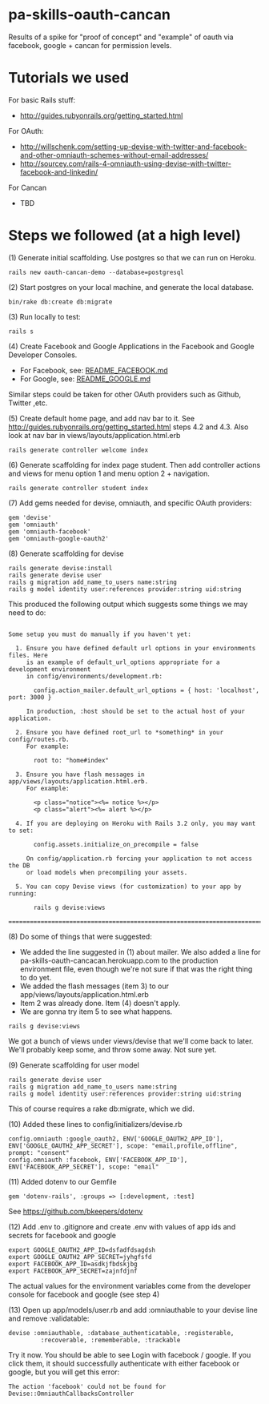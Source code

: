 # pa-skills-oauth-cancan
Results of a spike for "proof of concept" and "example" of oauth via facebook, google + cancan for permission levels.

# Tutorials we used


For basic Rails stuff:

* http://guides.rubyonrails.org/getting_started.html

For OAuth:

* http://willschenk.com/setting-up-devise-with-twitter-and-facebook-and-other-omniauth-schemes-without-email-addresses/
* http://sourcey.com/rails-4-omniauth-using-devise-with-twitter-facebook-and-linkedin/

For Cancan

* TBD

# Steps we followed (at a high level)

(1) Generate initial scaffolding.   Use postgres so that we can run on Heroku.

```
rails new oauth-cancan-demo --database=postgresql
```

(2) Start postgres on your local machine, and generate the local database.

```
bin/rake db:create db:migrate
```

(3) Run locally to test:

```
rails s
```

(4) Create Facebook and Google Applications in the Facebook and Google Developer Consoles.

* For Facebook, see: [README_FACEBOOK.md](/README_FACEBOOK.md)
* For Google, see: [README_GOOGLE.md](/README_GOOGLE.md)

Similar steps could be taken for other OAuth providers such as Github, Twitter ,etc.

(5) Create default home page, and add nav bar to it. See http://guides.rubyonrails.org/getting_started.html steps 4.2 and 4.3. Also look at nav bar in views/layouts/application.html.erb

```
rails generate controller welcome index
```

(6) Generate scaffolding for index page student. Then add controller actions and views for menu option 1 and menu option 2 + navigation.

```
rails generate controller student index
```

(7) Add gems needed for devise, omniauth, and specific OAuth providers:

```
gem 'devise'
gem 'omniauth'
gem 'omniauth-facebook'
gem 'omniauth-google-oauth2'
```

(8) Generate scaffolding for devise
```
rails generate devise:install
rails generate devise user
rails g migration add_name_to_users name:string
rails g model identity user:references provider:string uid:string
```

This produced the following output which suggests some things we may need to do:

```

Some setup you must do manually if you haven't yet:

  1. Ensure you have defined default url options in your environments files. Here
     is an example of default_url_options appropriate for a development environment
     in config/environments/development.rb:

       config.action_mailer.default_url_options = { host: 'localhost', port: 3000 }

     In production, :host should be set to the actual host of your application.

  2. Ensure you have defined root_url to *something* in your config/routes.rb.
     For example:

       root to: "home#index"

  3. Ensure you have flash messages in app/views/layouts/application.html.erb.
     For example:

       <p class="notice"><%= notice %></p>
       <p class="alert"><%= alert %></p>

  4. If you are deploying on Heroku with Rails 3.2 only, you may want to set:

       config.assets.initialize_on_precompile = false

     On config/application.rb forcing your application to not access the DB
     or load models when precompiling your assets.

  5. You can copy Devise views (for customization) to your app by running:

       rails g devise:views

===============================================================================
```

(8) Do some of things that were suggested:

* We added the line suggested in (1) about mailer.  We also added a line for pa-skills-oauth-cancacan.herokuapp.com to the production environment file, even though we're not sure if that was the right thing to do yet.
* We added the flash messages (item 3) to our app/views/layouts/application.html.erb
* Item 2 was already done.  Item (4) doesn't apply.
* We are gonna try item 5 to see what happens.

```
rails g devise:views
```

We got a bunch of views under views/devise that we'll come back to later.  We'll probably keep some, and throw some away.  Not sure yet.

(9) Generate scaffolding for user model
```
rails generate devise user
rails g migration add_name_to_users name:string
rails g model identity user:references provider:string uid:string
```

This of course requires a rake db:migrate, which we did.  

(10) Added these lines to config/initializers/devise.rb

```
config.omniauth :google_oauth2, ENV['GOOGLE_OAUTH2_APP_ID'], ENV['GOOGLE_OAUTH2_APP_SECRET'], scope: "email,profile,offline", prompt: "consent"
config.omniauth :facebook, ENV['FACEBOOK_APP_ID'], ENV['FACEBOOK_APP_SECRET'], scope: "email"
```

(11) Added dotenv to our Gemfile
```
gem 'dotenv-rails', :groups => [:development, :test]
```
See https://github.com/bkeepers/dotenv

(12) Add .env to .gitignore and create .env with values of app ids and secrets for facebook and google
```
export GOOGLE_OAUTH2_APP_ID=dsfadfdsagdsh
export GOOGLE_OAUTH2_APP_SECRET=jyhgfsfd
export FACEBOOK_APP_ID=asdkjfbdskjbg
export FACEBOOK_APP_SECRET=zajnfdjnf

```
The actual values for the environment variables come from the developer console for facebook and google (see step 4)


(13) Open up app/models/user.rb and add :omniauthable to your devise line and remove :validatable:
```
devise :omniauthable, :database_authenticatable, :registerable,
         :recoverable, :rememberable, :trackable
```

Try it now. You should be able to see Login with facebook / google. If you click them,
it should successfully authenticate with either facebook or google, but you will get this error:
```
The action 'facebook' could not be found for Devise::OmniauthCallbacksController
```







